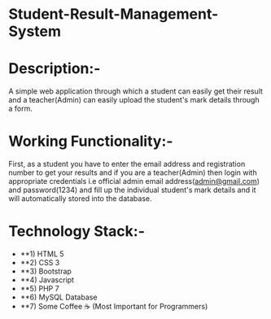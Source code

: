 # Student-Result-Management-System

# Description:- 

A simple web application through which a student can easily get their result and a teacher(Admin) can easily upload the student's mark details through a form.

# Working Functionality:-

First, as a student you have to enter the email address and registration number to get your results and if you are a teacher(Admin) then login with appropriate credentials i.e official admin email address(admin@gmail.com) and password(1234) and fill up the individual student's mark details and it will automatically stored into the database.

# Technology Stack:-

* **1) HTML 5
* **2) CSS 3
* **3) Bootstrap
* **4) Javascript
* **5) PHP 7
* **6) MySQL Database
* **7) Some Coffee ☕ (Most Important for Programmers)






